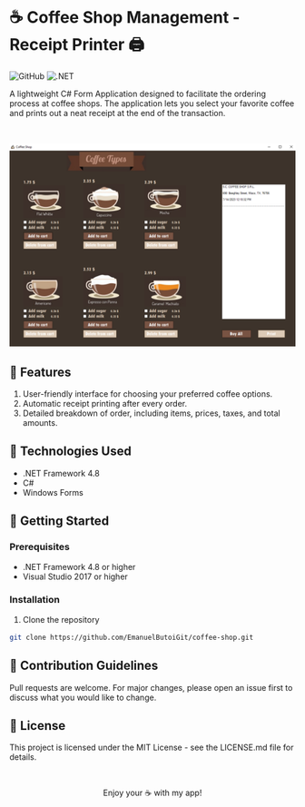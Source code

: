 # ☕ Coffee Shop Management - Receipt Printer 🖨️ 

![GitHub](https://img.shields.io/github/license/EmanuelButoiGit/coffee-shop)
![.NET](https://img.shields.io/badge/.NET%20Framework-4.8-blue.svg)

A lightweight C# Form Application designed to facilitate the ordering process at coffee shops. The application lets you select your favorite coffee and prints out a neat receipt at the end of the transaction.

<br>

<p align="center">
  <img src="image.png" alt="App preview" />
</p>

## 🎯 Features

1. User-friendly interface for choosing your preferred coffee options.
2. Automatic receipt printing after every order.
3. Detailed breakdown of order, including items, prices, taxes, and total amounts.

## 🔧 Technologies Used

- .NET Framework 4.8
- C#
- Windows Forms

## 🚀 Getting Started

### Prerequisites

- .NET Framework 4.8 or higher
- Visual Studio 2017 or higher

### Installation

1. Clone the repository
```bash
git clone https://github.com/EmanuelButoiGit/coffee-shop.git
```

## 🤝 Contribution Guidelines
Pull requests are welcome. For major changes, please open an issue first to discuss what you would like to change.

## 📜 License
This project is licensed under the MIT License - see the LICENSE.md file for details.

<br>

<p align="center">
  Enjoy your ☕ with my app! 
</p>


